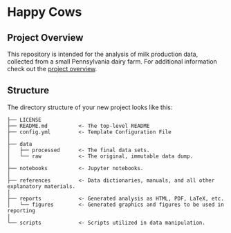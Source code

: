 # Happy Cows

## Project Overview

This repository is intended for the analysis of milk production data, collected from a small Pennsylvania dairy farm.  For additional information check out the [project overview](references/OVERVIEW.md).

## Structure

The directory structure of your new project looks like this:

```
├── LICENSE
├── README.md          <- The top-level README
├── config.yml         <- Template Configuration File
│
├── data
│   ├── processed      <- The final data sets.
│   └── raw            <- The original, immutable data dump.
│
├── notebooks          <- Jupyter notebooks.
│
├── references         <- Data dictionaries, manuals, and all other explanatory materials.
│
├── reports            <- Generated analysis as HTML, PDF, LaTeX, etc.
│   └── figures        <- Generated graphics and figures to be used in reporting
│
└── scripts            <- Scripts utilized in data manipulation.
```
